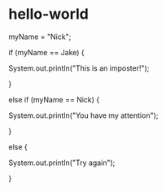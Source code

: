 # hello-world

myName = "Nick";

if (myName == Jake) {

  System.out.println("This is an imposter!");
  
  }
  
else if (myName == Nick) {

  System.out.println("You have my attention");
  
  }
  
else {

  System.out.println("Try again");
  
  }

  
